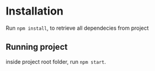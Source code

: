 # Installation 

 Run `npm install`, to retrieve all dependecies from project
 
 
 ## Running project
 
  inside project root folder, run `npm start`.
  
  
  
